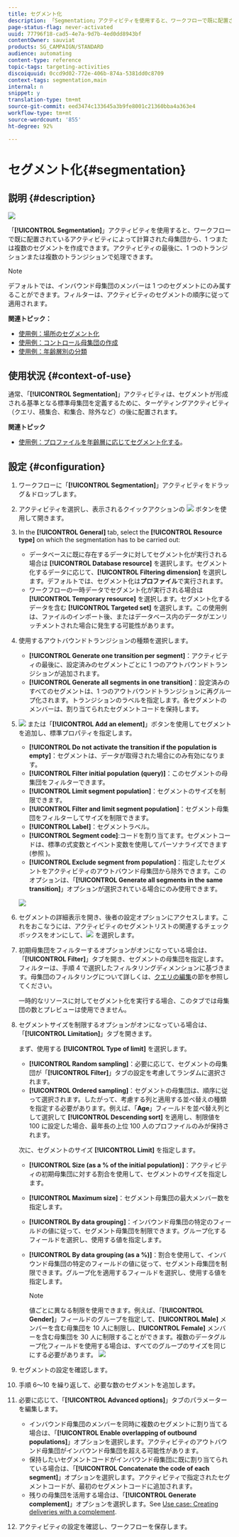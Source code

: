 ```yaml
---
title: セグメント化
description: 「Segmentation」アクティビティを使用すると、ワークフローで既に配置されているアクティビティによって計算された母集団から、1 つまたは複数のセグメントを作成できます。
page-status-flag: never-activated
uuid: 77796f18-cad5-4e7a-9d7b-4ed0dd8943bf
contentOwner: sauviat
products: SG_CAMPAIGN/STANDARD
audience: automating
content-type: reference
topic-tags: targeting-activities
discoiquuid: 0ccd9d02-772e-406b-874a-5381dd0c8709
context-tags: segmentation,main
internal: n
snippet: y
translation-type: tm+mt
source-git-commit: eed3474c133645a3b9fe8001c21360bba4a363e4
workflow-type: tm+mt
source-wordcount: '855'
ht-degree: 92%

---
```



# セグメント化{#segmentation}

## 説明 {#description}

![](assets/segmentation.png)

「**[!UICONTROL Segmentation]**」アクティビティを使用すると、ワークフローで既に配置されているアクティビティによって計算された母集団から、1 つまたは複数のセグメントを作成できます。アクティビティの最後に、1 つのトランジションまたは複数のトランジションで処理できます。

>[!NOTE]
>
>デフォルトでは、インバウンド母集団のメンバーは 1 つのセグメントにのみ属することができます。フィルターは、アクティビティのセグメントの順序に従って適用されます。

**関連トピック：**
* [使用例：場所のセグメント化](../../automating/using/workflow-segmentation-location.md)
* [使用例：コントロール母集団の作成](../../automating/using/workflow-control-group.md)
* [使用例：年齢層別の分類](../../automating/using/segmentation-age-groups.md)

## 使用状況 {#context-of-use}

通常、「**[!UICONTROL Segmentation]**」アクティビティは、セグメントが形成される基準となる標準母集団を定義するために、ターゲティングアクティビティ（クエリ、積集合、和集合、除外など）の後に配置されます。

**関連トピック**

* [使用例：プロファイルを年齢層に応じてセグメント化する](../../automating/using/segmentation-age-groups.md)。

## 設定 {#configuration}

1. ワークフローに「**[!UICONTROL Segmentation]**」アクティビティをドラッグ＆ドロップします。
1. アクティビティを選択し、表示されるクイックアクションの ![](assets/edit_darkgrey-24px.png) ボタンを使用して開きます。
1. In the **[!UICONTROL General]** tab, select the **[!UICONTROL Resource type]** on which the segmentation has to be carried out:

   * データベースに既に存在するデータに対してセグメント化が実行される場合は **[!UICONTROL Database resource]** を選択します。セグメント化するデータに応じて、**[!UICONTROL Filtering dimension]** を選択します。デフォルトでは、セグメント化は&#x200B;**プロファイル**&#x200B;で実行されます。
   * ワークフローの一時データでセグメント化が実行される場合は **[!UICONTROL Temporary resource]** を選択します。セグメント化するデータを含む **[!UICONTROL Targeted set]** を選択します。この使用例は、ファイルのインポート後、またはデータベース内のデータがエンリッチメントされた場合に発生する可能性があります。

1. 使用するアウトバウンドトランジションの種類を選択します。

   * **[!UICONTROL Generate one transition per segment]**：アクティビティの最後に、設定済みのセグメントごとに 1 つのアウトバウンドトランジションが追加されます。
   * **[!UICONTROL Generate all segments in one transition]**：設定済みのすべてのセグメントは、1 つのアウトバウンドトランジションに再グループ化されます。トランジションのラベルを指定します。各セグメントのメンバーは、割り当てられたセグメントコードを保持します。

1. ![](assets/add_darkgrey-24px.png) または「**[!UICONTROL Add an element]**」ボタンを使用してセグメントを追加し、標準プロパティを指定します。

   * **[!UICONTROL Do not activate the transition if the population is empty]**：セグメントは、データが取得された場合にのみ有効になります。
   * **[!UICONTROL Filter initial population (query)]**：このセグメントの母集団をフィルターできます。
   * **[!UICONTROL Limit segment population]**：セグメントのサイズを制限できます。
   * **[!UICONTROL Filter and limit segment population]**：セグメント母集団をフィルターしてサイズを制限できます。
   * **[!UICONTROL Label]**：セグメントラベル。
   * **[!UICONTROL Segment code]**:コードを割り当てます。セグメントコードは、標準の式変数とイベント変数を使用してパーソナライズできます(参照 [](../../automating/using/customizing-workflow-external-parameters.md))。
   * **[!UICONTROL Exclude segment from population]**：指定したセグメントをアクティビティのアウトバウンド母集団から除外できます。このオプションは、「**[!UICONTROL Generate all segments in the same transition]**」オプションが選択されている場合にのみ使用できます。

   ![](assets/wkf_segment_new_segment.png)

1. セグメントの詳細表示を開き、後者の設定オプションにアクセスします。これをおこなうには、アクティビティのセグメントリストの関連するチェックボックスをオンにして、![](assets/wkf_segment_parameters_24px.png) を選択します。
1. 初期母集団をフィルターするオプションがオンになっている場合は、「**[!UICONTROL Filter]**」タブを開き、セグメントの母集団を指定します。フィルターは、手順 4 で選択したフィルタリングディメンションに基づきます。母集団のフィルタリングについて詳しくは、[クエリの編集](../../automating/using/editing-queries.md)の節を参照してください。

   一時的なリソースに対してセグメント化を実行する場合、このタブでは母集団の数とプレビューは使用できません。

1. セグメントサイズを制限するオプションがオンになっている場合は、「**[!UICONTROL Limitation]**」タブを開きます。

   まず、使用する **[!UICONTROL Type of limit]** を選択します。

   * **[!UICONTROL Random sampling]**：必要に応じて、セグメントの母集団が「**[!UICONTROL Filter]**」タブの設定を考慮してランダムに選択されます。
   * **[!UICONTROL Ordered sampling]**：セグメントの母集団は、順序に従って選択されます。したがって、考慮する列と適用する並べ替えの種類を指定する必要があります。例えば、「**Age**」フィールドを並べ替え列として選択して **[!UICONTROL Descending sort]** を適用し、制限値を 100 に設定した場合、最年長の上位 100 人のプロファイルのみが保持されます。

   次に、セグメントのサイズ **[!UICONTROL Limit]** を指定します。

   * **[!UICONTROL Size (as a % of the initial population)]**：アクティビティの初期母集団に対する割合を使用して、セグメントのサイズを指定します。
   * **[!UICONTROL Maximum size]**：セグメント母集団の最大メンバー数を指定します。
   * **[!UICONTROL By data grouping]**：インバウンド母集団の特定のフィールドの値に従って、セグメント母集団を制限できます。グループ化するフィールドを選択し、使用する値を指定します。
   * **[!UICONTROL By data grouping (as a %)]**：割合を使用して、インバウンド母集団の特定のフィールドの値に従って、セグメント母集団を制限できます。グループ化を適用するフィールドを選択し、使用する値を指定します。

      >[!NOTE]
      >
      >値ごとに異なる制限を使用できます。例えば、「**[!UICONTROL Gender]**」フィールドのグループを指定して、**[!UICONTROL Male]** メンバーを含む母集団を 10 人に制限し、**[!UICONTROL Female]** メンバーを含む母集団を 30 人に制限することができます。複数のデータグループ化フィールドを使用する場合は、すべてのグループのサイズを同じにする必要があります。
   ![](assets/wkf_segment_limit_by_grouping.png)

1. セグメントの設定を確認します。
1. 手順 6～10 を繰り返して、必要な数のセグメントを追加します。
1. 必要に応じて、「**[!UICONTROL Advanced options]**」タブのパラメーターを編集します。

   * インバウンド母集団のメンバーを同時に複数のセグメントに割り当てる場合は、「**[!UICONTROL Enable overlapping of outbound populations]**」オプションを選択します。アクティビティのアウトバウンド母集団がインバウンド母集団を超える可能性があります。
   * 保持したいセグメントコードがインバウンド母集団に既に割り当てられている場合は、「**[!UICONTROL Concatenate the code of each segment]**」オプションを選択します。アクティビティで指定されたセグメントコードが、最初のセグメントコードに追加されます。
   * 残りの母集団を活用する場合は、「**[!UICONTROL Generate complement]**」オプションを選択します。See [Use case: Creating deliveries with a complement](../../automating/using/workflow-created-query-with-complement.md).

1. アクティビティの設定を確認し、ワークフローを保存します。
